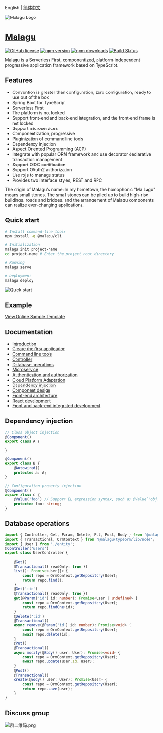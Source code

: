 English | [简体中文](./README.zh-cn.md)

![Malagu Logo](https://cellbang-lib.oss-cn-hangzhou.aliyuncs.com/Malagu%20Logo%20Green.svg) 
# [Malagu](https://www.yuque.com/cellbang/malagu/puw7p0)

[![GitHub license](https://img.shields.io/badge/license-MIT-blue.svg)](https://github.com/cellbang/malagu/blob/master/LICENSE)
[![npm version](https://img.shields.io/npm/v/@malagu/core.svg?style=flat)](https://www.npmjs.com/org/malagu)
[![npm downloads](https://img.shields.io/npm/dm/@malagu/core.svg?style=flat)](https://www.npmjs.com/org/malagu)
[![Build Status](https://github.com/cellbang/malagu/workflows/Build/badge.svg?branch=master)](https://github.com/cellbang/malagu/actions?query=branch%3Amaster+event%3Apush+event%3Aschedule)

Malagu is a Serverless First, componentized, platform-independent progressive application framework based on TypeScript.

## Features

- Convention is greater than configuration, zero configuration, ready to use out of the box
- Spring Boot for TypeScript
- Serverless First
- The platform is not locked
- Support front-end and back-end integration, and the front-end frame is not locked
- Support microservices
- Componentization, progressive
- Pluginization of command line tools
- Dependency injection
- Aspect Oriented Programming (AOP)
- Integrate with popular ORM framework and use decorator declarative transaction management
- Support OIDC certification
- Support OAuth2 authorization
- Use rxjs to manage status
- Provides two interface styles, REST and RPC

The origin of Malagu's name: In my hometown, the homophonic "Ma Lagu" means small stones. The small stones can be piled up to build high-rise buildings, roads and bridges, and the arrangement of Malagu components can realize ever-changing applications.

## Quick start

```bash
# Install command-line tools
npm install -g @malagu/cli

# Initialization
malagu init project-name
cd project-name # Enter the project root directory

# Running
malagu serve

# Deployment
malagu deploy
```

![Quick start](https://cellbang-lib.oss-cn-hangzhou.aliyuncs.com/Malagu%20%E5%BF%AB%E9%80%9F%E5%BC%80%E5%A7%8B.gif)

## Example

[View Online Sample Template](https://cloud.cellbang.com/?share=2b89fe47-0208-43da-94e1-ded64ddd51fd#/templates)

## Documentation

- [Introduction](https://www.yuque.com/cellbang/malagu/puw7p0)
- [Create the first application](https://www.yuque.com/cellbang/malagu/ogreg3)
- [Command line tools](https://www.yuque.com/cellbang/malagu/xbfpir)
- [Controller](https://www.yuque.com/cellbang/malagu/cbgl7g)
- [Database operations](https://www.yuque.com/cellbang/malagu/ztbcwq)
- [Microservice](https://www.yuque.com/cellbang/malagu/wtiy6s)
- [Authentication and authorization](https://www.yuque.com/cellbang/malagu/qhl0km)
- [Cloud Platform Adaptation](https://www.yuque.com/cellbang/malagu/hh1mng)
- [Dependency injection](https://www.yuque.com/cellbang/malagu/fw025h)
- [Component design](https://www.yuque.com/cellbang/malagu/qaqomw)
- [Front-end architecture](https://www.yuque.com/cellbang/malagu/vl9wbw)
- [React development](https://www.yuque.com/cellbang/malagu/fum7u8)
- [Front and back-end integrated development](https://www.yuque.com/cellbang/malagu/fi6lxi)


## Dependency injection

```typescript
// Class object injection
@Component()
export class A {

}

@Component()
export class B {
    @Autowired()
    protected a: A;
}

// Configuration property injection
@Component()
export class C {
    @Value('foo') // Support EL expression syntax, such as @Value('obj.xxx'), @Value('arr[1]') etc.
    protected foo: string;
}
```

## Database operations

```typescript
import { Controller, Get, Param, Delete, Put, Post, Body } from '@malagu/mvc/lib/node';
import { Transactional, OrmContext } from '@malagu/typeorm/lib/node';
import { User } from './entity';
@Controller('users')
export class UserController {
    
    @Get()
    @Transactional({ readOnly: true })
    list(): Promise<User[]> {
        const repo = OrmContext.getRepository(User);
        return repo.find();
    }
    @Get(':id')
    @Transactional({ readOnly: true })
    get(@Param('id') id: number): Promise<User | undefined> {
        const repo = OrmContext.getRepository(User);
        return repo.findOne(id);
    }
    @Delete(':id')
    @Transactional()
    async remove(@Param('id') id: number): Promise<void> {
        const repo = OrmContext.getRepository(User);
        await repo.delete(id);
    }
    @Put()
    @Transactional()
    async modify(@Body() user: User): Promise<void> {
        const repo = OrmContext.getRepository(User);
        await repo.update(user.id, user);
    }
    @Post()
    @Transactional()
    create(@Body() user: User): Promise<User> {
        const repo = OrmContext.getRepository(User);
        return repo.save(user);
    }
}
```

## Discuss group

![群二维码.png](https://cellbang-lib.oss-cn-hangzhou.aliyuncs.com/%E7%BE%A4%E4%BA%8C%E7%BB%B4%E7%A0%81.png)

